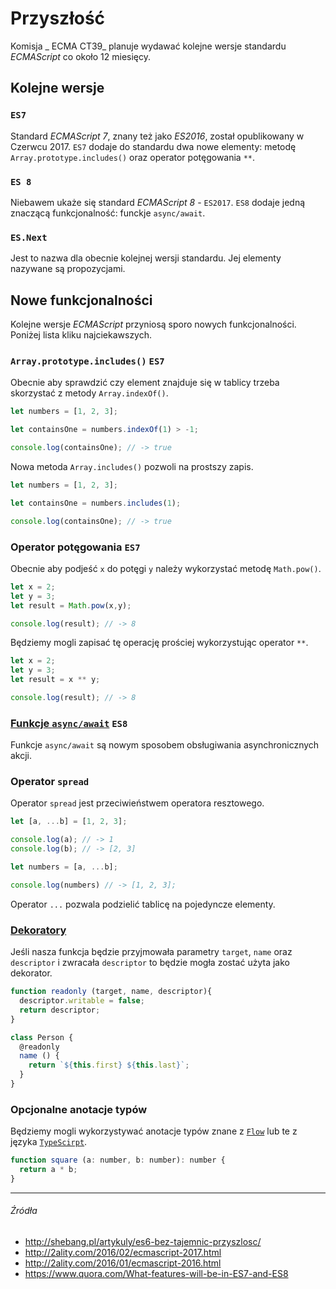# Przyszłość

Komisja _ ECMA CT39_ planuje wydawać kolejne wersje standardu _ECMAScript_ co około 12 miesięcy. 

## Kolejne wersje

### `ES7`

Standard _ECMAScript 7_, znany też jako _ES2016_, został opublikowany w Czerwcu 2017. `ES7` dodaje do standardu dwa nowe elementy: metodę `Array.prototype.includes()` oraz operator potęgowania `**`.

### `ES 8`

Niebawem ukaże się standard _ECMAScript 8_ - `ES2017`. `ES8` dodaje jedną znaczącą funkcjonalność: funckje `async/await`.

### `ES.Next`

Jest to nazwa dla obecnie kolejnej wersji standardu. Jej elementy nazywane są propozycjami.

## Nowe funkcjonalności

Kolejne wersje _ECMAScript_ przyniosą sporo nowych funkcjonalności. Poniżej lista kliku najciekawszych.

### `Array.prototype.includes()` `ES7`

Obecnie aby sprawdzić czy element znajduje się w tablicy trzeba skorzystać z metody `Array.indexOf()`.

```js
let numbers = [1, 2, 3];

let containsOne = numbers.indexOf(1) > -1;

console.log(containsOne); // -> true
```

Nowa metoda `Array.includes()` pozwoli na prostszy zapis.

```js
let numbers = [1, 2, 3];

let containsOne = numbers.includes(1);

console.log(containsOne); // -> true

```

### Operator potęgowania `ES7`

Obecnie aby podjeść `x` do potęgi `y` należy wykorzystać metodę `Math.pow()`.

```js
let x = 2;
let y = 3;
let result = Math.pow(x,y);

console.log(result); // -> 8
```

Będziemy mogli zapisać tę operację prościej wykorzystując operator `**`.

```js
let x = 2;
let y = 3;
let result = x ** y;

console.log(result); // -> 8
```

### [Funkcje `async/await`](https://github.com/tc39/ecmascript-asyncawait) `ES8`

Funkcje `async/await` są nowym sposobem obsługiwania asynchronicznych akcji.

### Operator `spread`

Operator `spread` jest przeciwieństwem operatora resztowego.

```js
let [a, ...b] = [1, 2, 3];

console.log(a); // -> 1
console.log(b); // -> [2, 3]

let numbers = [a, ...b];

console.log(numbers) // -> [1, 2, 3];
```

Operator `...` pozwala podzielić tablicę na pojedyncze elementy.

### [Dekoratory](https://github.com/tc39/proposal-decorators)

Jeśli nasza funkcja będzie przyjmowała parametry `target`, `name` oraz `descriptor` i zwracała `descriptor` to będzie mogła zostać użyta jako dekorator.

```js
function readonly (target, name, descriptor){
  descriptor.writable = false;
  return descriptor;
}

class Person {
  @readonly   
  name () { 
    return `${this.first} ${this.last}`; 
  } 
}
```

### Opcjonalne anotacje typów

Będziemy mogli wykorzystywać anotacje typów znane z [`Flow`](https://flow.org) lub te z języka [`TypeScirpt`](http://www.typescriptlang.org).

```js
function square (a: number, b: number): number {
  return a * b;
}
```

---

###### Źródła

* http://shebang.pl/artykuly/es6-bez-tajemnic-przyszlosc/
* http://2ality.com/2016/02/ecmascript-2017.html
* http://2ality.com/2016/01/ecmascript-2016.html
* https://www.quora.com/What-features-will-be-in-ES7-and-ES8
